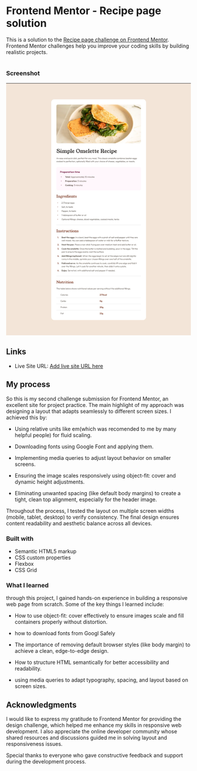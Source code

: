 # Frontend Mentor - Recipe page solution

This is a solution to the [Recipe page challenge on Frontend Mentor](https://www.frontendmentor.io/challenges/recipe-page-KiTsR8QQKm). Frontend Mentor challenges help you improve your coding skills by building realistic projects. 

#

### Screenshot

![site ](image.png)

## Links
- Live Site URL: [Add live site URL here](https://github.com/the-holiest-potato/)

## My process
So this is my second challenge submission for Frontend Mentor, an excellent site for project practice.
The main highlight of my approach was designing a layout that adapts seamlessly to different screen sizes. I achieved this by:

- Using relative units like em(which was recomended to me by many helpful people) for fluid scaling.

- Downloading fonts using Google Font and applying them.

- Implementing media queries to adjust layout behavior on smaller screens.

- Ensuring the image scales responsively using object-fit: cover and dynamic height adjustments.

- Eliminating unwanted spacing (like default body margins) to create a tight, clean top alignment, especially for the header image.

Throughout the process, I tested the layout on multiple screen widths (mobile, tablet, desktop) to verify consistency. The final design ensures content readability and aesthetic balance across all devices.
### Built with

- Semantic HTML5 markup
- CSS custom properties
- Flexbox
- CSS Grid

### What I learned

through this project, I gained hands-on experience in building a responsive web page from scratch. Some of the key things I learned include:

- How to use object-fit: cover effectively to ensure images scale and fill containers properly without distortion.
- how to download fonts from Googl Safely

- The importance of removing default browser styles (like body margin) to achieve a clean, edge-to-edge design.

- How to structure HTML semantically for better accessibility and readability.

- using media queries to adapt typography, spacing, and layout based on screen sizes.

## Acknowledgments

I would like to express my gratitude to Frontend Mentor for providing the design challenge, which helped me enhance my skills in responsive web development. I also appreciate the online developer community whose shared resources and discussions guided me in solving layout and responsiveness issues.

Special thanks to everyone who gave constructive feedback and support during the development process.

